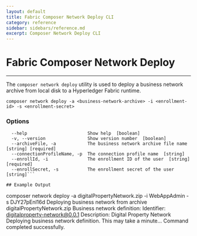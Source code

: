 ```yaml
---
layout: default
title: Fabric Composer Network Deploy CLI
category: reference
sidebar: sidebars/reference.md
excerpt: Composer Network Deploy CLI
---
```


# Fabric Composer Network Deploy

---

The `composer network deploy` utility is used to deploy a business network archive from local disk to a Hyperledger Fabric runtime.

```
composer network deploy -a <business-network-archive> -i <enrollment-id> -s <enrollment-secret>
```

### Options
```
  --help                       Show help  [boolean]
  -v, --version                Show version number  [boolean]
  --archiveFile, -a            The business network archive file name  [string] [required]
  --connectionProfileName, -p  The connection profile name  [string]
  --enrollId, -i               The enrollment ID of the user  [string] [required]
  --enrollSecret, -s           The enrollment secret of the user  [string]```

## Example Output

```
composer network deploy -a digitalPropertyNetwork.zip -i WebAppAdmin -s DJY27pEnl16d
Deploying business network from archive digitalPropertyNetwork.zip
Business network definition:
	Identifier: digitalproperty-network@0.0.1
	Description: Digital Property Network
Deploying business network definition. This may take a minute...
Command completed successfully.
```

